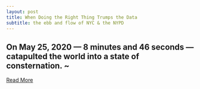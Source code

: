 ```yaml
---
layout: post
title: When Doing the Right Thing Trumps the Data
subtitle: the ebb and flow of NYC & the NYPD
---
```

## On May 25, 2020 — 8 minutes and 46 seconds — catapulted the world into a state of consternation. ~
[Read More](https://medium.com/@sidmatata/when-doing-the-right-thing-trumps-the-data-b7840215f809?source=friends_link&sk=6d3a1ca60ec5998c167d124636c3d923)

